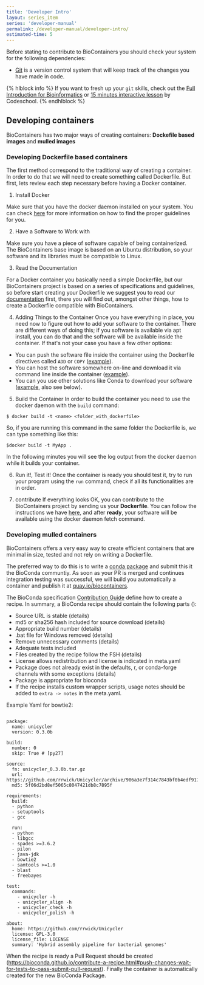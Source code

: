 ```yaml
---
title: 'Developer Intro'
layout: series_item
series: 'developer-manual'
permalink: /developer-manual/developer-intro/
estimated-time: 5
---
```


Before stating to contribute to BioContainers you should check your system for the following dependencies:

* [Git](https://github.com) is a version control system that will keep track of the changes you have made in code.

{% hlblock info %}
If you want to fresh up your `git` skills, check out the [Full Introduction for Bioinformatics](http://journals.plos.org/ploscompbiol/article?id=10.1371/journal.pcbi.1004947) or [15 minutes interactive lesson](https://try.github.io/levels/1/challenges/1) by Codeschool.
{% endhlblock %}


Developing containers
-----------------------

BioContainers has two major ways of creating containers: **Dockefile based images** and **mulled images**

### Developing Dockerfile based containers

The first method correspond to the traditional way of creating a container. In order to do that we will need to create something
called Dockerfile. But first, lets review each step necessary before having a Docker container.

1) Install Docker

Make sure that you have the docker daemon installed on your system. You can check [here](http://biocontainers.pro/docs/101/getting_started/) for more information on how to find the proper
guidelines for you.


2) Have a Software to Work with

Make sure you have a piece of software capable of being containerized. The BioContainers base image is based
on an Ubuntu distribution, so your software and its libraries must be compatible to Linux.


3) Read the Documentation

For a Docker container you basically need a simple Dockerfile, but our BioContainers project is based on a series
of specifications and guidelines, so before start creating your Dockerfile we suggest you to read our [documentation](http://biocontainers.pro/docs/developer-manual/biocotainers-dockerfile/)
first, there you will find out, amongst other things, how to create a Dockerfile compatible with BioContainers.


4) Adding Things to the Container
Once you have everything in place, you need now to figure out how to add your software to the container. There are different ways of doing this; if you software is available via apt install, you can do that and the software will be available inside the container. If that's not your case you have a few other options:

  * You can push the software file inside the container using the Dockerfile directives called `ADD` or `COPY` ([example](https://github.com/BioContainers/containers/blob/master/pia/1.1.0-SNAPSHOT/Dockerfile)).      
  * You can host the software somewhere on-line and download it via command line inside the container ([example](https://github.com/BioContainers/containers/blob/master/comet/2016012/Dockerfile)).
  * You can you use other solutions like Conda to download your software ([example](https://github.com/BioContainers/containers/blob/master/blast/2.2.31/Dockerfile), also see below).


5) Build the Container
In order to build the container you need to use the docker daemon with the `build` command:

~~~
$ docker build -t <name> <folder_with_dockerfile>
~~~

So, if you are running this command in the same folder the Dockerfile is, we can type something like this:

~~~
$docker build -t MyApp .
~~~

In the following minutes you will see the log output from the docker daemon while it builds your container.


6) Run it!, Test it!
Once the container is ready you should test it, try to run your program using the `run` command, check if all its functionalities are in order.


7) contribute
If everything looks OK, you can contribute to the BioContainers project by sending us your **Dockerfile**. You can follow the instructions we have [here](https://github.com/BioContainers/containers/blob/master/blast/2.2.31/Dockerfile), and after **ready**, your software will be available using the docker daemon fetch command. 


### Developing mulled containers

BioContainers offers a very easy way to create efficient containers that are minimal in size,
tested and not rely on writing a Dockerfile.

The preferred way to do this is to write a [conda package](https://conda.pydata.org)
and submit this it the BioConda communtiy. As soon as your PR is merged and continues
integration testing was successful, we will build you automatically a container and publish
it at [quay.io/biocontainers](https://quay.io/organization/biocontainers).

The BioConda specification [Contribution Guide](https://bioconda.github.io/contributing.html) define how to create a recipe. In summary,
a BioConda recipe should contain the following parts ():

- Source URL is stable (details)
- md5 or sha256 hash included for source download (details)
- Appropriate build number (details)
- .bat file for Windows removed (details)
- Remove unnecessary comments (details)
- Adequate tests included
- Files created by the recipe follow the FSH (details)
- License allows redistribution and license is indicated in meta.yaml
- Package does not already exist in the defaults, r, or conda-forge channels with some
  exceptions (details)
- Package is appropriate for bioconda
- If the recipe installs custom wrapper scripts, usage notes should be added to ```extra -> notes``` in the meta.yaml.

Example Yaml for bowtie2:

~~~

package:
  name: unicycler
  version: 0.3.0b

build:
  number: 0
  skip: True # [py27]

source:
  fn: unicycler_0.3.0b.tar.gz
  url: https://github.com/rrwick/Unicycler/archive/906a3e7f314c7843bf0b4edf917593fc10baee4f.tar.gz
  md5: 5f06d2bd8ef5065c8047421db8c7895f

requirements:
  build:
  - python
  - setuptools
  - gcc

  run:
  - python
  - libgcc
  - spades >=3.6.2
  - pilon
  - java-jdk
  - bowtie2
  - samtools >=1.0
  - blast
  - freebayes

test:
  commands:
    - unicycler -h
    - unicycler_align -h
    - unicycler_check -h
    - unicycler_polish -h

about:
  home: https://github.com/rrwick/Unicycler
  license: GPL-3.0
  license_file: LICENSE
  summary: 'Hybrid assembly pipeline for bacterial genomes'
~~~

When the recipe is ready a Pull Request should be created (https://bioconda.github.io/contribute-a-recipe.html#push-changes-wait-for-tests-to-pass-submit-pull-request). Finally
the container is automatically created for the new BioConda Package.
